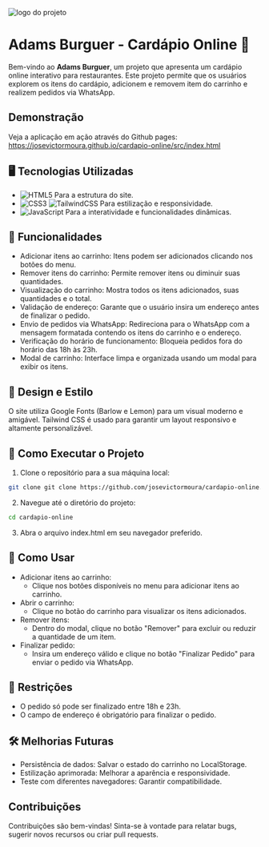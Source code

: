 ![logo do projeto](https://imgur.com/5INkL10.png)

# Adams Burguer - Cardápio Online 🍔

Bem-vindo ao **Adams Burguer**, um projeto que apresenta um cardápio online interativo para restaurantes. Este projeto permite que os usuários explorem os itens do cardápio, adicionem e removem item do carrinho e realizem pedidos via WhatsApp.

## Demonstração

Veja a aplicação em ação através do Github pages: https://josevictormoura.github.io/cardapio-online/src/index.html

## 🖥️ Tecnologias Utilizadas

- ![HTML5](https://img.shields.io/badge/html5-%23E34F26.svg?style=for-the-badge&logo=html5&logoColor=white) Para a estrutura do site.
- ![CSS3](https://img.shields.io/badge/css3-%231572B6.svg?style=for-the-badge&logo=css3&logoColor=white) 	![TailwindCSS](https://img.shields.io/badge/tailwindcss-%2338B2AC.svg?style=for-the-badge&logo=tailwind-css&logoColor=white) Para estilização e responsividade.
- ![JavaScript](https://img.shields.io/badge/javascript-%23323330.svg?style=for-the-badge&logo=javascript&logoColor=%23F7DF1E) Para a interatividade e funcionalidades dinâmicas.

## 🧩 Funcionalidades
- Adicionar itens ao carrinho: Itens podem ser adicionados clicando nos botões do menu.
- Remover itens do carrinho: Permite remover itens ou diminuir suas quantidades.
- Visualização do carrinho: Mostra todos os itens adicionados, suas quantidades e o total.
- Validação de endereço: Garante que o usuário insira um endereço antes de finalizar o pedido.
- Envio de pedidos via WhatsApp: Redireciona para o WhatsApp com a mensagem formatada contendo os itens do carrinho e o endereço.
- Verificação do horário de funcionamento: Bloqueia pedidos fora do horário das 18h às 23h.
- Modal de carrinho: Interface limpa e organizada usando um modal para exibir os itens.

## 🎨 Design e Estilo
O site utiliza Google Fonts (Barlow e Lemon) para um visual moderno e amigável. Tailwind CSS é usado para garantir um layout responsivo e altamente personalizável.

## 📲 Como Executar o Projeto
1. Clone o repositório para a sua máquina local:
```bash
git clone git clone https://github.com/josevictormoura/cardapio-online.git
```
2. Navegue até o diretório do projeto:
```bash
cd cardapio-online
```
3. Abra o arquivo index.html em seu navegador preferido.

## 📜 Como Usar
- Adicionar itens ao carrinho:
  - Clique nos botões disponíveis no menu para adicionar itens ao carrinho.
- Abrir o carrinho:
  - Clique no botão do carrinho para visualizar os itens adicionados.
- Remover itens:
  - Dentro do modal, clique no botão "Remover" para excluir ou reduzir a quantidade de um item.
- Finalizar pedido:
  - Insira um endereço válido e clique no botão "Finalizar Pedido" para enviar o pedido via WhatsApp.

## 🛑 Restrições
- O pedido só pode ser finalizado entre 18h e 23h.
- O campo de endereço é obrigatório para finalizar o pedido.

## 🛠️ Melhorias Futuras
- Persistência de dados: Salvar o estado do carrinho no LocalStorage.
- Estilização aprimorada: Melhorar a aparência e responsividade.
- Teste com diferentes navegadores: Garantir compatibilidade.

## Contribuições
Contribuições são bem-vindas! Sinta-se à vontade para relatar bugs, sugerir novos recursos ou criar pull requests.

